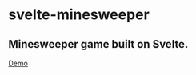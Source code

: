 # svelte-minesweeper

Minesweeper game built on Svelte.
----------

[Demo]([https://svelte-minesweeper.vercel.app/])
